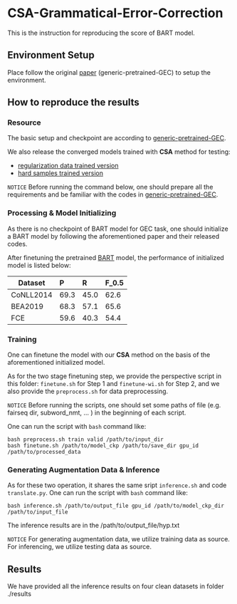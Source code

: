 # CSA-Grammatical-Error-Correction
This is the instruction for reproducing the score of BART model.

## Environment Setup
Place follow the original [paper](https://github.com/Katsumata420/generic-pretrained-GEC/tree/master/BART-GEC) (generic-pretrained-GEC) to setup the environment.

## How to reproduce the results
### Resource
The basic setup and checkpoint are according to [generic-pretrained-GEC](https://github.com/Katsumata420/generic-pretrained-GEC/tree/master/BART-GEC).

We also release the converged models trained with **CSA** method for testing:
 - [regularization data trained version]()
 - [hard samples trained version]()

`NOTICE`
Before running the command below, one should prepare all the requirements and be familiar with the codes in [generic-pretrained-GEC](https://github.com/Katsumata420/generic-pretrained-GEC/tree/master/BART-GEC).




### Processing & Model Initializing
As there is no checkpoint of BART model for GEC task, one should initialize a BART model by following the aforementioned paper and their released codes.

After finetuning the pretrained [BART](https://dl.fbaipublicfiles.com/fairseq/models/bart.large.tar.gz) model, the performance of initialized model is listed below:

|   Dataset   | P    | R    | F_0.5 
| ---- | :---- | :---- | :----  
| CoNLL2014| 69.3 | 45.0 | 62.6 
| BEA2019 |68.3 | 57.1 |65.6
| FCE | 59.6 | 40.3 | 54.4

### Training
One can finetune the model with our **CSA** method on the basis of the aforementioned initialized model.

As for the two stage finetuning step, we provide the perspective script in this folder: `finetune.sh` for Step 1 and `finetune-wi.sh` for Step 2, and we also provide the `preprocess.sh` for data preprocessing.

`NOTICE` Before running the scripts, one should set some paths of file (e.g. fairseq dir, subword_nmt, ... ) in the beginning of each script.

One can run the script with `bash` command like:
```
bash preprocess.sh train valid /path/to/input_dir
bash finetune.sh /path/to/model_ckp /path/to/save_dir gpu_id /path/to/processed_data 
```
### Generating Augmentation Data & Inference
As for these two operation, it shares the same sript `inference.sh` and code `translate.py`.
One can run the script with `bash` command like:
```
bash inference.sh /path/to/output_file gpu_id /path/to/model_ckp_dir /path/to/input_file
```

The inference results are in the /path/to/output_file/hyp.txt

`NOTICE`
For generating augmentation data, we utilize training data as source. 
For inferencing, we utilize testing data as source.

## Results
We have provided all the inference results on four clean datasets in folder ./results







